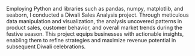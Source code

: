 Employing Python and libraries such as pandas, numpy, matplotlib, and seaborn, I conducted a Diwali Sales Analysis project. Through meticulous data manipulation and visualization, the analysis uncovered patterns in product sales, customer behavior, and overall market trends during the festive season. This project equips businesses with actionable insights, enabling them to refine strategies and maximize revenue potential in subsequent Diwali celebrations.
